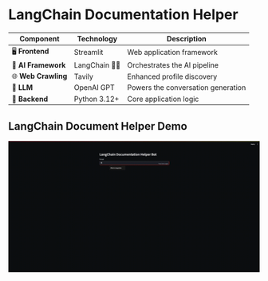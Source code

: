 # LangChain Documentation Helper

| Component | Technology | Description |
|-----------|------------|-------------|
| 🖥️ **Frontend** | Streamlit | Web application framework |
| 🧠 **AI Framework** | LangChain 🦜🔗 | Orchestrates the AI pipeline |
| 🌐 **Web Crawling** | Tavily | Enhanced profile discovery |
| 🤖 **LLM** | OpenAI GPT | Powers the conversation generation |
| 🐍 **Backend** | Python 3.12+ | Core application logic |

## LangChain Document Helper Demo

![LangChain Demo](https://github.com/weifhu0124/LangChain-HelloWorld/blob/9fc5be9414b7a1f6bfb4d5e76f9f526cb3c7df7e/documentation_helper/static/langchain-helper.gif)
